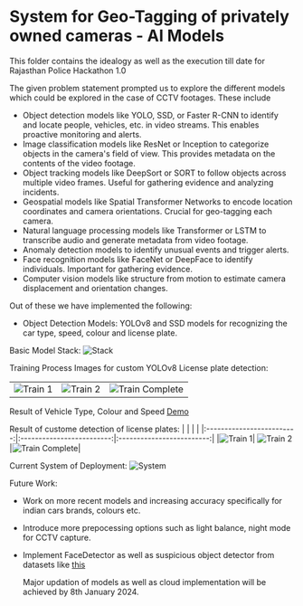 
# System for Geo-Tagging of privately owned cameras - AI Models

This folder contains the idealogy as well as the execution till date for Rajasthan Police Hackathon 1.0

The given problem statement prompted us to explore the different models which could be explored in the case of CCTV footages.
These include 

- Object detection models like YOLO, SSD, or Faster R-CNN to identify and locate people, vehicles, etc. in video streams. This enables proactive monitoring and alerts.
- Image classification models like ResNet or Inception to categorize objects in the camera's field of view. This provides metadata on the contents of the video footage.
- Object tracking models like DeepSort or SORT to follow objects across multiple video frames. Useful for gathering evidence and analyzing incidents.
- Geospatial models like Spatial Transformer Networks to encode location coordinates and camera orientations. Crucial for geo-tagging each camera.
- Natural language processing models like Transformer or LSTM to transcribe audio and generate metadata from video footage.
- Anomaly detection models to identify unusual events and trigger alerts.
- Face recognition models like FaceNet or DeepFace to identify individuals. Important for gathering evidence.
- Computer vision models like structure from motion to estimate camera displacement and orientation changes.


Out of these we have implemented the following:
- Object Detection Models: YOLOv8 and SSD models for recognizing the car type, speed, colour and license plate.

Basic Model Stack:
![Stack](https://i.imgur.com/LYoL04V.jpg)

Training Process Images for custom YOLOv8 License plate  detection:

| | | |
|:-------------------------:|:-------------------------:|:-------------------------:|
|<img width="" alt="Train 1" src="https://i.imgur.com/0Yahytu.gif">|  <img width="" alt="Train 2" src="https://i.imgur.com/rZ30QMh.gif">|<img width="" alt="Train Complete" src="https://i.imgur.com/aSJG82x.gif">|

Result of Vehicle Type, Colour and Speed
[Demo](https://i.imgur.com/7cw2U4W.gifv)

Result of custome detection of license plates:
| | | |
|:-------------------------:|:-------------------------:|:-------------------------:|
|<img width="" alt="Train 1" src="https://i.imgur.com/J6ZyqCF.jpg">|  <img width="" alt="Train 2" src="https://i.imgur.com/4OfURFD.jpg">|<img width="" alt="Train Complete" src="https://i.imgur.com/isBOS91.jpg">|

Current System of Deployment:
![System](https://i.imgur.com/1N6GZWu.jpg)

Future Work:
- Work on more recent models and increasing accuracy specifically for indian cars brands, colours etc.
- Introduce more prepocessing options such as light balance, night mode for CCTV capture.
- Implement FaceDetector as well as suspicious object detector from datasets like [this](https://www.kaggle.com/datasets/ajibsbaba/dangerousobjects)

  Major updation of models as well as cloud implementation will be achieved by 8th January 2024.
